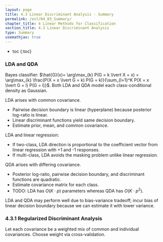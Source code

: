 ```yaml
---
layout: page
title: 4.3 Linear Discriminant Analysis - Summary
permalink: /esl/04_03_Summary/
chapter_title: 4 Linear Methods for Classification
section_title: 4.3 Linear Discriminant Analysis
type: Summary
usemathjax: true
---
```


* toc
{:toc}

### LDA and QDA

Bayes classifier: $\hat{G}(x)= \arg\max_{k} P(G = k \lvert X = x) = \arg\max_{k} \frac{P(X = x \lvert G = k) P(G = k)}{\sum_{l=1}^K P(X = x \lvert G = l) P(G = l)}$. Both LDA and QDA model each class-conditional density as Gaussian.

LDA arises with common covariance.
- Pairwise decision boundary is linear (hyperplane) because posterior log-ratio is linear.
- Linear discriminant functions yield same decision boundary.
- Estimate prior, mean, and common covariance.

LDA and linear regression:
- If two-class, LDA direction is proportional to the coefficient vector from linear regression with +1 and -1 responses.
- If multi-class, LDA avoids the masking problem unlike linear regression.

QDA arises with differing covariance. 
- Posterior log-ratio, pairwise decision boundary, and discriminant functions are quadratic.
- Estimate covariance matrix for each class.
- TODO: LDA has $O(K \cdot p)$ parameters whereas QDA has $O(K \cdot p^2)$.

LDA and QDA may perform well due to bias-variance tradeoff; incur bias of linear decision boundary because we can estimate it with lower variance.

### 4.3.1 Regularized Discriminant Analysis

Let each covariance be a weighted mix of common and individual covariances. Choose weight via cross-validation.
